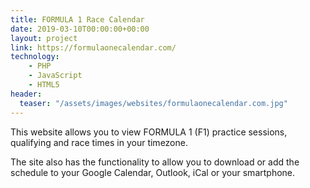 ```yaml
---
title: FORMULA 1 Race Calendar
date: 2019-03-10T00:00:00+00:00
layout: project
link: https://formulaonecalendar.com/
technology:
    - PHP
    - JavaScript
    - HTML5
header:
  teaser: "/assets/images/websites/formulaonecalendar.com.jpg"
---
```


This website allows you to view FORMULA 1 (F1) practice sessions, qualifying and race times in your timezone.

The site also has the functionality to allow you to download or add the schedule to your Google Calendar, Outlook, iCal or your smartphone.